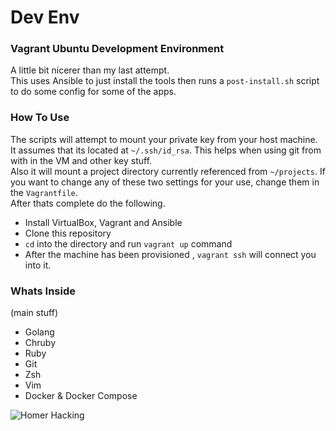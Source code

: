 # Dev Env
### Vagrant Ubuntu Development Environment  

A little bit nicerer than my last attempt.  
This uses Ansible to just install the tools then runs a ```post-install.sh``` script to do some config for some of the apps.  

### How To Use
The scripts will attempt to mount your private key from your host machine.  
It assumes that its located at `~/.ssh/id_rsa`. This helps when using git from with in the VM and other key stuff.  
Also it will mount a project directory currently referenced from `~/projects`. If you want to change any of these two settings for your use, change them in the `Vagrantfile`.  
After thats complete do the following.  
* Install VirtualBox, Vagrant and Ansible
* Clone this repository
* `cd` into the directory and run `vagrant up` command  
* After the machine has been provisioned , `vagrant ssh` will connect you into it.

### Whats Inside
(main stuff)  
* Golang
* Chruby
* Ruby
* Git
* Zsh
* Vim
* Docker & Docker Compose

![Homer Hacking](https://frinkiac.com/gif/S07E07/646745/650716.gif?b64lines=QUxMIFRISVMgQ09NUFVURVIgSEFDS0lORyBJUwogTUFLSU5HIE1FIFRISVJTVFkuIEkKIFRISU5LIEknTEwgT1JERVIgQSBUQUIu)
